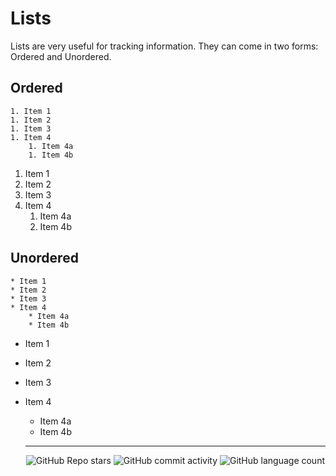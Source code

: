# Lists

Lists are very useful for tracking information. They can come in two forms: Ordered and Unordered.

## Ordered

```
1. Item 1
1. Item 2
1. Item 3
1. Item 4
    1. Item 4a
    1. Item 4b
```

1. Item 1
1. Item 2
1. Item 3
1. Item 4
    1. Item 4a
    1. Item 4b

## Unordered

```
* Item 1
* Item 2
* Item 3
* Item 4
    * Item 4a
    * Item 4b
```

* Item 1
* Item 2
* Item 3
* Item 4
    * Item 4a
    * Item 4b


    <!-- Footer -->

    ---

    <p align="center">
      <img alt="GitHub Repo stars" src="https://img.shields.io/github/stars/ayvacs/formatting?style=for-the-badge">
      <img alt="GitHub commit activity" src="https://img.shields.io/github/commit-activity/m/ayvacs/formatting?style=for-the-badge">
      <img alt="GitHub language count" src="https://img.shields.io/github/languages/count/ayvacs/formatting?style=for-the-badge">
    </p>
